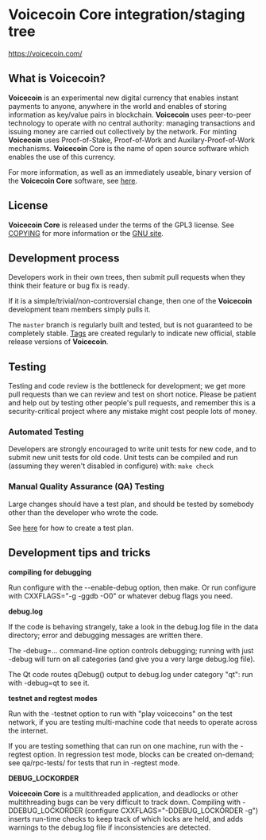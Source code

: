 Voicecoin Core integration/staging tree
=====================================

https://voicecoin.com/

What is Voicecoin?
----------------

**Voicecoin** is an experimental new digital currency that enables instant payments to
anyone, anywhere in the world and enables of storing information as key/value pairs
in blockchain. **Voicecoin** uses peer-to-peer technology to operate
with no central authority: managing transactions and issuing money are carried
out collectively by the network. For minting **Voicecoin** uses Proof-of-Stake,
Proof-of-Work and Auxilary-Proof-of-Work mechanisms. **Voicecoin** Core is the name of
open source software which enables the use of this currency.

For more information, as well as an immediately useable, binary version of
the **Voicecoin Core** software, see [here](https://voicecoin.com/).

License
-------

**Voicecoin Core** is released under the terms of the GPL3 license. See [COPYING](COPYING) for more
information or the [GNU site](https://www.gnu.org/licenses/gpl.html).

Development process
-------------------

Developers work in their own trees, then submit pull requests when they think
their feature or bug fix is ready.

If it is a simple/trivial/non-controversial change, then one of the **Voicecoin**
development team members simply pulls it.


The `master` branch is regularly built and tested, but is not guaranteed to be
completely stable. [Tags](https://github.com/voicecoin/voicecoin/releases) are created
regularly to indicate new official, stable release versions of **Voicecoin**.

Testing
-------

Testing and code review is the bottleneck for development; we get more pull
requests than we can review and test on short notice. Please be patient and help out by testing
other people's pull requests, and remember this is a security-critical project where any mistake might cost people
lots of money.

### Automated Testing

Developers are strongly encouraged to write unit tests for new code, and to
submit new unit tests for old code. Unit tests can be compiled and run (assuming they weren't disabled in configure) with: `make check`

### Manual Quality Assurance (QA) Testing

Large changes should have a test plan, and should be tested by somebody other
than the developer who wrote the code.

See [here](https://github.com/bitcoin/QA/) for how to create a test plan.

Development tips and tricks
---------------------------

**compiling for debugging**

Run configure with the --enable-debug option, then make. Or run configure with
CXXFLAGS="-g -ggdb -O0" or whatever debug flags you need.

**debug.log**

If the code is behaving strangely, take a look in the debug.log file in the data directory;
error and debugging messages are written there.

The -debug=... command-line option controls debugging; running with just -debug will turn
on all categories (and give you a very large debug.log file).

The Qt code routes qDebug() output to debug.log under category "qt": run with -debug=qt
to see it.

**testnet and regtest modes**

Run with the -testnet option to run with "play voicecoins" on the test network, if you
are testing multi-machine code that needs to operate across the internet.

If you are testing something that can run on one machine, run with the -regtest option.
In regression test mode, blocks can be created on-demand; see qa/rpc-tests/ for tests
that run in -regtest mode.

**DEBUG_LOCKORDER**

**Voicecoin Core** is a multithreaded application, and deadlocks or other multithreading bugs
can be very difficult to track down. Compiling with -DDEBUG_LOCKORDER (configure
CXXFLAGS="-DDEBUG_LOCKORDER -g") inserts run-time checks to keep track of which locks
are held, and adds warnings to the debug.log file if inconsistencies are detected.
